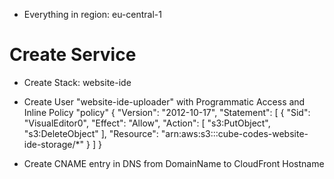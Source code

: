 * Everything in region: eu-central-1

# Create Service

* Create Stack: website-ide
* Create User "website-ide-uploader" with Programmatic Access and Inline Policy "policy"
{
    "Version": "2012-10-17",
    "Statement": [
        {
            "Sid": "VisualEditor0",
            "Effect": "Allow",
            "Action": [
                "s3:PutObject",
                "s3:DeleteObject"
            ],
            "Resource": "arn:aws:s3:::cube-codes-website-ide-storage/*"
        }
    ]
}

* Create CNAME entry in DNS from DomainName to CloudFront Hostname
